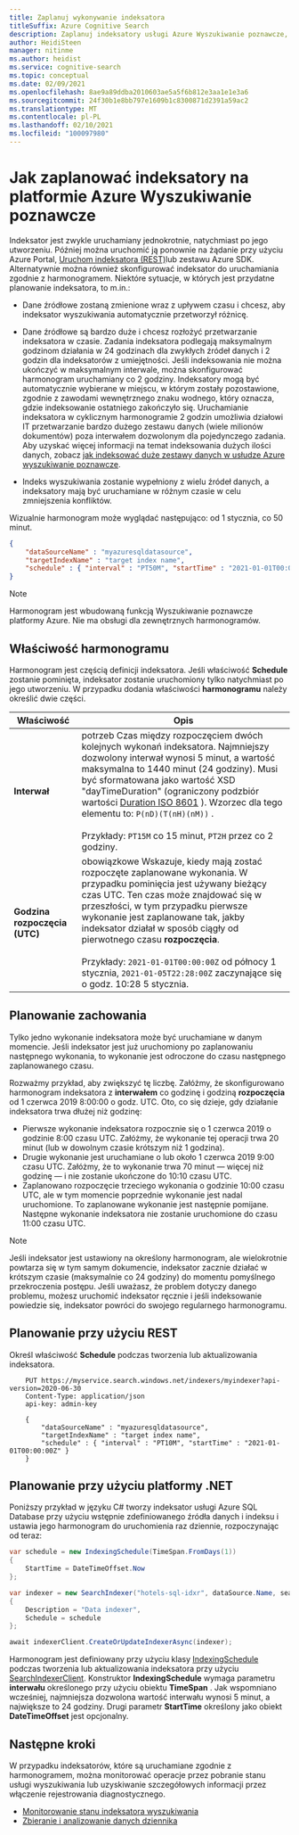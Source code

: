```yaml
---
title: Zaplanuj wykonywanie indeksatora
titleSuffix: Azure Cognitive Search
description: Zaplanuj indeksatory usługi Azure Wyszukiwanie poznawcze, aby okresowo indeksować zawartość lub w określonych godzinach.
author: HeidiSteen
manager: nitinme
ms.author: heidist
ms.service: cognitive-search
ms.topic: conceptual
ms.date: 02/09/2021
ms.openlocfilehash: 8ae9a89ddba2010603ae5a5f6b812e3aa1e1e3a6
ms.sourcegitcommit: 24f30b1e8bb797e1609b1c8300871d2391a59ac2
ms.translationtype: MT
ms.contentlocale: pl-PL
ms.lasthandoff: 02/10/2021
ms.locfileid: "100097980"
---
```

# <a name="how-to-schedule-indexers-in-azure-cognitive-search"></a>Jak zaplanować indeksatory na platformie Azure Wyszukiwanie poznawcze

Indeksator jest zwykle uruchamiany jednokrotnie, natychmiast po jego utworzeniu. Później można uruchomić ją ponownie na żądanie przy użyciu Azure Portal, [Uruchom indeksatora (REST)](/rest/api/searchservice/run-indexer)lub zestawu Azure SDK. Alternatywnie można również skonfigurować indeksator do uruchamiania zgodnie z harmonogramem. Niektóre sytuacje, w których jest przydatne planowanie indeksatora, to m.in.:

* Dane źródłowe zostaną zmienione wraz z upływem czasu i chcesz, aby indeksator wyszukiwania automatycznie przetworzył różnicę.

* Dane źródłowe są bardzo duże i chcesz rozłożyć przetwarzanie indeksatora w czasie. Zadania indeksatora podlegają maksymalnym godzinom działania w 24 godzinach dla zwykłych źródeł danych i 2 godzin dla indeksatorów z umiejętności. Jeśli indeksowania nie można ukończyć w maksymalnym interwale, można skonfigurować harmonogram uruchamiany co 2 godziny. Indeksatory mogą być automatycznie wybierane w miejscu, w którym zostały pozostawione, zgodnie z zawodami wewnętrznego znaku wodnego, który oznacza, gdzie indeksowanie ostatniego zakończyło się. Uruchamianie indeksatora w cyklicznym harmonogramie 2 godzin umożliwia działowi IT przetwarzanie bardzo dużego zestawu danych (wiele milionów dokumentów) poza interwałem dozwolonym dla pojedynczego zadania. Aby uzyskać więcej informacji na temat indeksowania dużych ilości danych, zobacz [jak indeksować duże zestawy danych w usłudze Azure wyszukiwanie poznawcze](search-howto-large-index.md).

* Indeks wyszukiwania zostanie wypełniony z wielu źródeł danych, a indeksatory mają być uruchamiane w różnym czasie w celu zmniejszenia konfliktów.

Wizualnie harmonogram może wyglądać następująco: od 1 stycznia, co 50 minut.

```json
{
    "dataSourceName" : "myazuresqldatasource",
    "targetIndexName" : "target index name",
    "schedule" : { "interval" : "PT50M", "startTime" : "2021-01-01T00:00:00Z" }
}
```

> [!NOTE]
> Harmonogram jest wbudowaną funkcją Wyszukiwanie poznawcze platformy Azure. Nie ma obsługi dla zewnętrznych harmonogramów.

## <a name="schedule-property"></a>Właściwość harmonogramu

Harmonogram jest częścią definicji indeksatora. Jeśli właściwość **Schedule** zostanie pominięta, indeksator zostanie uruchomiony tylko natychmiast po jego utworzeniu. W przypadku dodania właściwości **harmonogramu** należy określić dwie części.

| Właściwość | Opis |
|----------|-------------|
|**Interwał** | potrzeb Czas między rozpoczęciem dwóch kolejnych wykonań indeksatora. Najmniejszy dozwolony interwał wynosi 5 minut, a wartość maksymalna to 1440 minut (24 godziny). Musi być sformatowana jako wartość XSD "dayTimeDuration" (ograniczony podzbiór wartości [Duration ISO 8601](https://www.w3.org/TR/xmlschema11-2/#dayTimeDuration) ). Wzorzec dla tego elementu to: `P(nD)(T(nH)(nM))` . <br/><br/>Przykłady: `PT15M` co 15 minut, `PT2H` przez co 2 godziny.|
| **Godzina rozpoczęcia (UTC)** | obowiązkowe Wskazuje, kiedy mają zostać rozpoczęte zaplanowane wykonania. W przypadku pominięcia jest używany bieżący czas UTC. Ten czas może znajdować się w przeszłości, w tym przypadku pierwsze wykonanie jest zaplanowane tak, jakby indeksator działał w sposób ciągły od pierwotnego czasu **rozpoczęcia**.<br/><br/>Przykłady: `2021-01-01T00:00:00Z` od północy 1 stycznia, `2021-01-05T22:28:00Z` zaczynające się o godz. 10:28 5 stycznia.|

## <a name="scheduling-behavior"></a>Planowanie zachowania

Tylko jedno wykonanie indeksatora może być uruchamiane w danym momencie. Jeśli indeksator jest już uruchomiony po zaplanowaniu następnego wykonania, to wykonanie jest odroczone do czasu następnego zaplanowanego czasu.

Rozważmy przykład, aby zwiększyć tę liczbę. Załóżmy, że skonfigurowano harmonogram indeksatora z **interwałem** co godzinę i godziną **rozpoczęcia** od 1 czerwca 2019 8:00:00 o godz. UTC. Oto, co się dzieje, gdy działanie indeksatora trwa dłużej niż godzinę:

* Pierwsze wykonanie indeksatora rozpocznie się o 1 czerwca 2019 o godzinie 8:00 czasu UTC. Załóżmy, że wykonanie tej operacji trwa 20 minut (lub w dowolnym czasie krótszym niż 1 godzina).
* Drugie wykonanie jest uruchamiane o lub około 1 czerwca 2019 9:00 czasu UTC. Załóżmy, że to wykonanie trwa 70 minut — więcej niż godzinę — i nie zostanie ukończone do 10:10 czasu UTC.
* Zaplanowano rozpoczęcie trzeciego wykonania o godzinie 10:00 czasu UTC, ale w tym momencie poprzednie wykonanie jest nadal uruchomione. To zaplanowane wykonanie jest następnie pomijane. Następne wykonanie indeksatora nie zostanie uruchomione do czasu 11:00 czasu UTC.

> [!NOTE]
> Jeśli indeksator jest ustawiony na określony harmonogram, ale wielokrotnie powtarza się w tym samym dokumencie, indeksator zacznie działać w krótszym czasie (maksymalnie co 24 godziny) do momentu pomyślnego przekroczenia postępu. Jeśli uważasz, że problem dotyczy danego problemu, możesz uruchomić indeksator ręcznie i jeśli indeksowanie powiedzie się, indeksator powróci do swojego regularnego harmonogramu.

## <a name="schedule-using-rest"></a>Planowanie przy użyciu REST

Określ właściwość **Schedule** podczas tworzenia lub aktualizowania indeksatora.

```http
    PUT https://myservice.search.windows.net/indexers/myindexer?api-version=2020-06-30
    Content-Type: application/json
    api-key: admin-key

    {
        "dataSourceName" : "myazuresqldatasource",
        "targetIndexName" : "target index name",
        "schedule" : { "interval" : "PT10M", "startTime" : "2021-01-01T00:00:00Z" }
    }
```

## <a name="schedule-using-net"></a>Planowanie przy użyciu platformy .NET

Poniższy przykład w języku C# tworzy indeksator usługi Azure SQL Database przy użyciu wstępnie zdefiniowanego źródła danych i indeksu i ustawia jego harmonogram do uruchomienia raz dziennie, rozpoczynając od teraz:

```csharp
var schedule = new IndexingSchedule(TimeSpan.FromDays(1))
{
    StartTime = DateTimeOffset.Now
};

var indexer = new SearchIndexer("hotels-sql-idxr", dataSource.Name, searchIndex.Name)
{
    Description = "Data indexer",
    Schedule = schedule
};

await indexerClient.CreateOrUpdateIndexerAsync(indexer);
```

Harmonogram jest definiowany przy użyciu klasy [IndexingSchedule](/dotnet/api/azure.search.documents.indexes.models.indexingschedule) podczas tworzenia lub aktualizowania indeksatora przy użyciu [SearchIndexerClient](/dotnet/api/azure.search.documents.indexes.searchindexerclient). Konstruktor **IndexingSchedule** wymaga parametru **interwału** określonego przy użyciu obiektu **TimeSpan** . Jak wspomniano wcześniej, najmniejsza dozwolona wartość interwału wynosi 5 minut, a największe to 24 godziny. Drugi parametr **StartTime** określony jako obiekt **DateTimeOffset** jest opcjonalny.

## <a name="next-steps"></a>Następne kroki

W przypadku indeksatorów, które są uruchamiane zgodnie z harmonogramem, można monitorować operacje przez pobranie stanu usługi wyszukiwania lub uzyskiwanie szczegółowych informacji przez włączenie rejestrowania diagnostycznego.

* [Monitorowanie stanu indeksatora wyszukiwania](search-howto-monitor-indexers.md)
* [Zbieranie i analizowanie danych dziennika](search-monitor-logs.md)